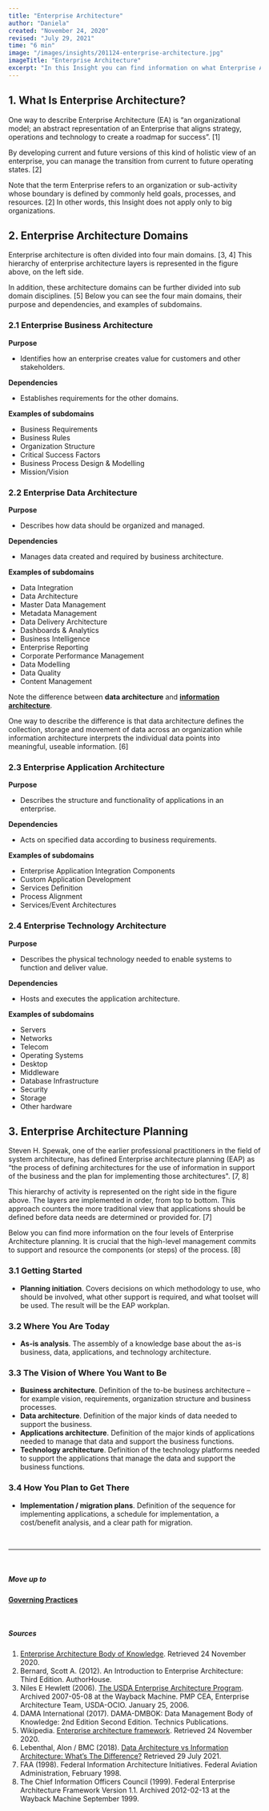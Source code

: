 ```yaml
---
title: "Enterprise Architecture"
author: "Daniela"
created: "November 24, 2020"
revised: "July 29, 2021"
time: "6 min"
image: "/images/insights/201124-enterprise-architecture.jpg"
imageTitle: "Enterprise Architecture"
excerpt: "In this Insight you can find information on what Enterprise Architecture is, what the domains of it are, examples of subdomains, and what the steps of Enterprise Architecture Planning process are."
---
```


## 1. What Is Enterprise Architecture?

One way to describe Enterprise Architecture (EA) is “an organizational model; an abstract representation of an Enterprise that aligns strategy, operations and technology to create a roadmap for success”. [1]

By developing current and future versions of this kind of holistic view of an enterprise, you can manage the transition from current to future operating states. [2]

Note that the term Enterprise refers to an organization or sub-activity whose boundary is defined by commonly held goals, processes, and resources. [2] In other words, this Insight does not apply only to big organizations.

## 2. Enterprise Architecture Domains

Enterprise architecture is often divided into four main domains. [3, 4] This hierarchy of enterprise architecture layers is represented in the figure above, on the left side.

In addition, these architecture domains can be further divided into sub domain disciplines. [5] Below you can see the four main domains, their purpose and dependencies, and examples of subdomains.

### 2.1 Enterprise Business Architecture

**Purpose**

- Identifies how an enterprise creates value for customers and other stakeholders.

**Dependencies**

- Establishes requirements for the other domains.

**Examples of subdomains**

- Business Requirements
- Business Rules
- Organization Structure
- Critical Success Factors
- Business Process Design & Modelling
- Mission/Vision

### 2.2 Enterprise Data Architecture

**Purpose**

- Describes how data should be organized and managed.

**Dependencies**

- Manages data created and required by business architecture.

**Examples of subdomains**

- Data Integration
- Data Architecture
- Master Data Management
- Metadata Management
- Data Delivery Architecture
- Dashboards & Analytics
- Business Intelligence
- Enterprise Reporting
- Corporate Performance Management
- Data Modelling
- Data Quality
- Content Management

Note the difference between **data architecture** and [**information architecture**](/insights/information-architecture).

One way to describe the difference is that data architecture defines the collection, storage and movement of data across an organization while information architecture interprets the individual data points into meaningful, useable information. [6]

### 2.3 Enterprise Application Architecture

**Purpose**

- Describes the structure and functionality of applications in an enterprise.

**Dependencies**

- Acts on specified data according to business requirements.

**Examples of subdomains**

- Enterprise Application Integration Components
- Custom Application Development
- Services Definition
- Process Alignment
- Services/Event Architectures

### 2.4 Enterprise Technology Architecture

**Purpose**

- Describes the physical technology needed to enable systems to function and deliver value.

**Dependencies**

- Hosts and executes the application architecture.

**Examples of subdomains**

- Servers
- Networks
- Telecom
- Operating Systems
- Desktop
- Middleware
- Database Infrastructure
- Security
- Storage
- Other hardware

## 3. Enterprise Architecture Planning

Steven H. Spewak, one of the earlier professional practitioners in the field of system architecture, has defined Enterprise architecture planning (EAP) as “the process of defining architectures for the use of information in support of the business and the plan for implementing those architectures". [7, 8]

This hierarchy of activity is represented on the right side in the figure above. The layers are implemented in order, from top to bottom. This approach counters the more traditional view that applications should be defined before data needs are determined or provided for. [7]

Below you can find more information on the four levels of Enterprise Architecture planning. It is crucial that the high-level management commits to support and resource the components (or steps) of the process. [8]

### 3.1 Getting Started

- **Planning initiation**. Covers decisions on which methodology to use, who should be involved, what other support is required, and what toolset will be used. The result will be the EAP workplan.

### 3.2 Where You Are Today

- **As-is analysis**. The assembly of a knowledge base about the as-is business, data, applications, and technology architecture.

### 3.3 The Vision of Where You Want to Be

- **Business architecture**. Definition of the to-be business architecture – for example vision, requirements, organization structure and business processes.
- **Data architecture**. Definition of the major kinds of data needed to support the business.
- **Applications architecture**. Definition of the major kinds of applications needed to manage that data and support the business functions.
- **Technology architecture**. Definition of the technology platforms needed to support the applications that manage the data and support the business functions.

### 3.4 How You Plan to Get There

- **Implementation / migration plans**. Definition of the sequence for implementing applications, a schedule for implementation, a cost/benefit analysis, and a clear path for migration.

&nbsp;

***
&nbsp;

##### Move up to

[**Governing Practices**](/insights/governing-practices)

&nbsp;

##### Sources

1. [Enterprise Architecture Body of Knowledge](https://eabok.org/). Retrieved 24 November 2020.
2. Bernard, Scott A. (2012). An Introduction to Enterprise Architecture: Third Edition. AuthorHouse.
3. Niles E Hewlett (2006). [The USDA Enterprise Architecture Program](https://web.archive.org/web/20070508175931/http://www.ocio.usda.gov/p_mgnt/doc/PM_Class_EA_NEH_012506_Final.ppt). Archived 2007-05-08 at the Wayback Machine. PMP CEA, Enterprise Architecture Team, USDA-OCIO. January 25, 2006.
4. DAMA International (2017). DAMA-DMBOK: Data Management Body of Knowledge: 2nd Edition Second Edition. Technics Publications.
5. Wikipedia. [Enterprise architecture framework](https://en.wikipedia.org/wiki/Enterprise_architecture_framework). Retrieved 24 November 2020.
6. Lebenthal, Alon / BMC (2018). [Data Architecture vs Information Architecture: What’s The Difference?](https://www.bmc.com/blogs/data-architecture-vs-information-architecture/) Retrieved 29 July 2021.
7. FAA (1998). Federal Information Architecture Initiatives. Federal Aviation Administration, February 1998.
8. The Chief Information Officers Council (1999). Federal Enterprise Architecture Framework Version 1.1. Archived 2012-02-13 at the Wayback Machine September 1999.
